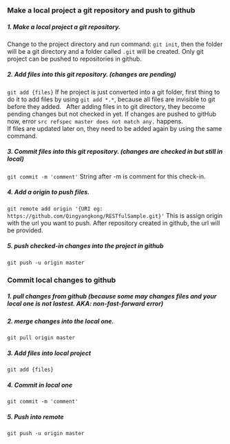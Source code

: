 ### Make a local project a git repository and push to github
##### 1. Make a local project a git repository.
Change to the project directory and run command: `git init`, then the folder will be a git directory and a folder called `.git` will be created. Only git project can be pushed to repositories in github.    
##### 2. Add files into this git repository. (changes are pending)
`git add {files}`  If he project is just converted into a git folder, first thing to do it to add files by using `git add *.*`, because all files are invisible to git before they added.    
After adding files in to git directory, they become pending changes but not checked in yet. If changes are pushed to gitHub now, error `src refspec master does not match any.` happens.  
If files are updated later on, they need to be added again by using the same command.
##### 3. Commit files into this git repository. (changes are checked in but still in local)
`git commit -m 'comment'`  String after -m is comment for this check-in.
##### 4. Add a origin to push files.
`git remote add origin '{URI eg: https://github.com/Qingyangkong/RESTfulSample.git}'` This is assign origin with the url you want to push. After repository created in github, the url will be provided. 
##### 5. push checked-in changes into the project in github
`git push -u origin master`

### Commit local changes to github
##### 1. pull changes from github (because some may changes files and your local one is not lastest. AKA: non-fast-forward error)
##### 2. merge changes into the local one.
`git pull origin master`
##### 3. Add files into local project
`git add {files}`
##### 4. Commit in local one
`git commit -m 'comment'`
##### 5. Push into remote
`git push -u origin master`
